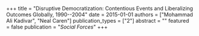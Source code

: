 +++
title = "Disruptive Democratization: Contentious Events and Liberalizing Outcomes Globally, 1990--2004"
date = 2015-01-01
authors = ["Mohammad Ali Kadivar", "Neal Caren"]
publication_types = ["2"]
abstract = ""
featured = false
publication = "*Social Forces*"
+++

